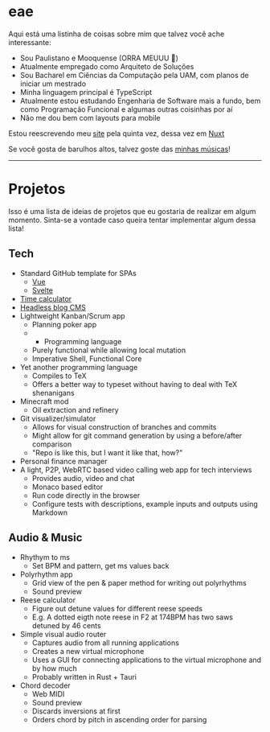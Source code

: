 # eae

Aqui está uma listinha de coisas sobre mim que talvez você ache interessante:

- Sou Paulistano e Mooquense (ORRA MEUUU 🤌)
- Atualmente empregado como Arquiteto de Soluções
- Sou Bacharel em Ciências da Computação pela UAM, com planos de iniciar um mestrado
- Minha linguagem principal é TypeScript
- Atualmente estou estudando Engenharia de Software mais a fundo, bem como Programação Funcional e algumas outras coisinhas por aí
- Não me dou bem com layouts para mobile

Estou reescrevendo meu [site](https://peruibeloko.github.io/) pela quinta vez, dessa vez em [Nuxt](https://www.nuxt.com/)

Se você gosta de barulhos altos, talvez goste das [minhas músicas](https://linktr.ee/dyn.mic)!

---

# Projetos

Isso é uma lista de ideias de projetos que eu gostaria de realizar em algum momento. Sinta-se a vontade caso queira tentar implementar algum dessa lista!

## Tech
- Standard GitHub template for SPAs
  - [Vue](https://github.com/peruibeloko/template-vue)
  - [Svelte](https://github.com/peruibeloko/template-svelte)
- [Time calculator](https://github.com/Peruibeloko/time-calculator)
- [Headless blog CMS](https://github.com/Peruibeloko/typewriter)
- Lightweight Kanban/Scrum app
  - Planning poker app
  - - Programming language
  - Purely functional while allowing local mutation
  - Imperative Shell, Functional Core
- Yet another programming language
  - Compiles to TeX
  - Offers a better way to typeset without having to deal with TeX shenanigans
- Minecraft mod
  - Oil extraction and refinery
- Git visualizer/simulator
  - Allows for visual construction of branches and commits
  - Might allow for git command generation by using a before/after comparison
  - "Repo is like this, but I want it like that, how?"
- Personal finance manager
- A light, P2P, WebRTC based video calling web app for tech interviews
  - Provides audio, video and chat
  - Monaco based editor
  - Run code directly in the browser
  - Configure tests with descriptions, example inputs and outputs using Markdown

## Audio & Music
- Rhythym to ms
  - Set BPM and pattern, get ms values back
- Polyrhythm app
  - Grid view of the pen & paper method for writing out polyrhythms
  - Sound preview
- Reese calculator
  - Figure out detune values for different reese speeds
  - E.g. A dotted eigth note reese in F2 at 174BPM has two saws detuned by 46 cents
- Simple visual audio router
  - Captures audio from all running applications
  - Creates a new virtual microphone
  - Uses a GUI for connecting applications to the virtual microphone and by how much
  - Probably written in Rust + Tauri
- Chord decoder
  - Web MIDI
  - Sound preview
  - Discards inversions at first
  - Orders chord by pitch in ascending order for parsing


